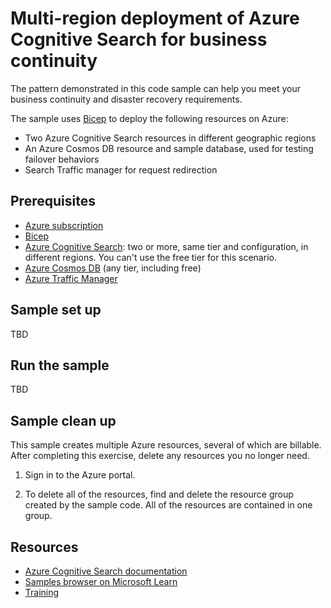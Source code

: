 # Multi-region deployment of Azure Cognitive Search for business continuity

The pattern demonstrated in this code sample can help you meet your business continuity and disaster recovery requirements.

The sample uses [Bicep](https://learn.microsoft.com/azure/azure-resource-manager/bicep/overview?tabs=bicep) to deploy the following resources on Azure:

+ Two Azure Cognitive Search resources in different geographic regions
+ An Azure Cosmos DB resource and sample database, used for testing failover behaviors
+ Search Traffic manager for request redirection

## Prerequisites

+ [Azure subscription](https://azure.microsoft.com/free/)
+ [Bicep](https://learn.microsoft.com/azure/azure-resource-manager/bicep/overview?tabs=bicep)
+ [Azure Cognitive Search](https://learn.microsoft.com/azure/search/search-create-service-portal): two or more, same tier and configuration, in different regions. You can't use the free tier for this scenario.
+ [Azure Cosmos DB](https://learn.microsoft.com/azure/cosmos-db/try-free?tabs=nosql) (any tier, including free)
+ [Azure Traffic Manager](https://learn.microsoft.com/azure/traffic-manager/)

## Sample set up

TBD

## Run the sample

TBD

## Sample clean up

This sample creates multiple Azure resources, several of which are billable. After completing this exercise, delete any resources you no longer need.

1. Sign in to the Azure portal.

1. To delete all of the resources, find and delete the resource group created by the sample code. All of the resources are contained in one group.

## Resources

+ [Azure Cognitive Search documentation](https://learn.microsoft.com/azure/search/)
+ [Samples browser on Microsoft Learn](https://learn.microsoft.com/samples/browse/)
+ [Training](https://learn.microsoft.com/training/)